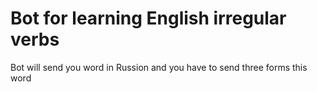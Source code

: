 # Bot for learning English irregular verbs

Bot will send you word in Russion and you have to send three forms this word
